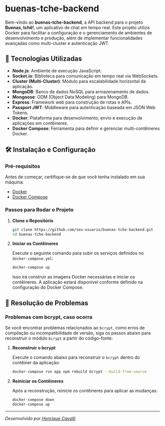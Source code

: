 # buenas-tche-backend

Bem-vindo ao **buenas-tche-backend**, a API backend para o projeto **Buenas, tchê!**, um aplicativo de chat em tempo real. Este projeto utiliza Docker para facilitar a configuração e o gerenciamento de ambientes de desenvolvimento e produção, além de implementar funcionalidades avançadas como multi-cluster e autenticação JWT.

## 🚀 Tecnologias Utilizadas

- **Node.js**: Ambiente de execução JavaScript.
- **Socket.io**: Biblioteca para comunicação em tempo real via WebSockets.
- **Cluster (Multi-Cluster)**: Módulo para escalabilidade horizontal da aplicação.
- **MongoDB**: Banco de dados NoSQL para armazenamento de dados.
- **Mongoose**: ODM (Object Data Modeling) para MongoDB.
- **Express**: Framework web para construção de rotas e APIs.
- **Passport JWT**: Middleware para autenticação baseada em JSON Web Tokens.
- **Docker**: Plataforma para desenvolvimento, envio e execução de aplicações em contêineres.
- **Docker Compose**: Ferramenta para definir e gerenciar multi-contêineres Docker.

## 🛠️ Instalação e Configuração

### Pré-requisitos

Antes de começar, certifique-se de que você tenha instalado em sua máquina:

- [Docker](https://www.docker.com/get-started)
- [Docker Compose](https://docs.docker.com/compose/install/)

### Passos para Rodar o Projeto

1. **Clone o Repositório**

   ```bash
   git clone https://github.com/seu-usuario/buenas-tche-backend.git
   cd buenas-tche-backend
   ```

2. **Iniciar os Contêineres**

   Execute o seguinte comando para subir os serviços definidos no `docker-compose.yml`:

   ```bash
   docker-compose up
   ```

   Isso irá construir as imagens Docker necessárias e iniciar os contêineres. A aplicação estará disponível conforme definido na configuração do Docker Compose.

## 🐞 Resolução de Problemas

### Problemas com bcrypt, caso ocorra

Se você encontrar problemas relacionados ao `bcrypt`, como erros de compilação ou incompatibilidade de versão, siga os passos abaixo para reconstruir o módulo `bcrypt` a partir do código-fonte:

1. **Reconstruir o bcrypt**

   Execute o comando abaixo para reconstruir o `bcrypt` dentro do contêiner da aplicação:

   ```bash
   docker-compose run app npm rebuild bcrypt --build-from-source
   ```

2. **Reiniciar os Contêineres**

   Após a reconstrução, reinicie os contêineres para aplicar as mudanças:

   ```bash
   docker-compose down
   docker-compose up
   ```

---

*Desenvolvido  por [Henrique Cavalli](https://github.com/HenriqueCavalli)*
